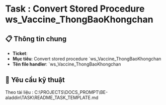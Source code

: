 # Task : Convert Stored Procedure ws_Vaccine_ThongBaoKhongchan

## 📋 Thông tin chung

- **Ticket**: 
- **Mục tiêu**: Convert stored procedure `ws_Vaccine_ThongBaoKhongchan
- **Tên file handler**: `ws_Vaccine_ThongBaoKhongchan

## 🎯 Yêu cầu kỹ thuật
Theo tài liệu : C:\PROJECTS\DOCS_PROMPT\BE-aladdin\TASK\README_TASK_TEMPLATE.md